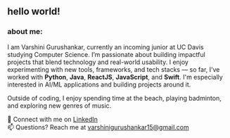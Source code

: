 ## hello world!

### about me:

I am Varshini Gurushankar, currently an incoming junior at UC Davis studying Computer Science. I’m passionate about building impactful projects that blend technology and real-world usability. I enjoy experimenting with new tools, frameworks, and tech stacks — so far, I’ve worked with **Python**, **Java**, **ReactJS**, **JavaScript**, and **Swift**. I'm especially interested in AI/ML applications and building projects around it. 

Outside of coding, I enjoy spending time at the beach, playing badminton, and exploring new genres of music.  

💌 Connect with me on [LinkedIn](https://www.linkedin.com/in/your-linkedin)  
📫 Questions? Reach me at [varshinigurushankar15@gmail.com](mailto:varshinigurushankar15@gmail.com)
